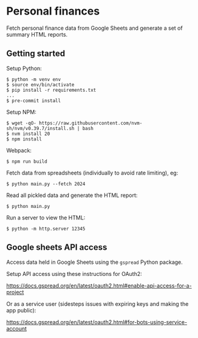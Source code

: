 # Personal finances

Fetch personal finance data from Google Sheets and generate a set of summary HTML
reports.

## Getting started

Setup Python:
```
$ python -m venv env
$ source env/bin/activate
$ pip install -r requirements.txt
...
$ pre-commit install
```

Setup NPM:
```
$ wget -qO- https://raw.githubusercontent.com/nvm-sh/nvm/v0.39.7/install.sh | bash
$ nvm install 20
$ npm install
```

Webpack:
```
$ npm run build
```

Fetch data from spreadsheets (individually to avoid rate limiting), eg:
```
$ python main.py --fetch 2024
```

Read all pickled data and generate the HTML report:
```
$ python main.py
```

Run a server to view the HTML:
```
$ python -m http.server 12345
```

## Google sheets API access

Access data held in Google Sheets using the ``gspread`` Python package.

Setup API access using these instructions for OAuth2:

https://docs.gspread.org/en/latest/oauth2.html#enable-api-access-for-a-project

Or as a service user (sidesteps issues with expiring keys and making the app
public):

https://docs.gspread.org/en/latest/oauth2.html#for-bots-using-service-account
